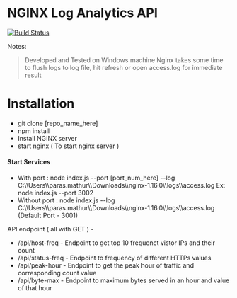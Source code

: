# NGINX Log Analytics API
[![Build Status](https://travis-ci.org/joemccann/dillinger.svg?branch=master)](https://travis-ci.org/joemccann/dillinger)

Notes:
> Developed and Tested on Windows machine
> Nginx takes some time to flush logs to log file, hit refresh or open access.log for immediate result

# Installation
 - git clone [repo_name_here]
 - npm install
 - Install NGINX server 
 - start nginx ( To start nginx server )
 
#### Start Services 
- With port : node index.js --port [port_num_here] --log C:\\\Users\\\paras.mathur\\\Downloads\\\nginx-1.16.0\\\logs\\\access.log
    Ex: node index.js --port 3002
- Without port :  node index.js --log C:\\\Users\\\paras.mathur\\\Downloads\\\nginx-1.16.0\\\logs\\\access.log
(Default Port - 3001)

API endpoint ( all with GET ) - 
  - /api/host-freq  - Endpoint to get top 10 frequenct vistor IPs and their count
  - /api/status-freq - Endpoint to frequency of different HTTPs values
  - /api/peak-hour - Endpoint to get the peak hour of traffic and corresponding count value
  - /api/byte-max - Endpoint to maximum bytes served in an hour and value of that hour